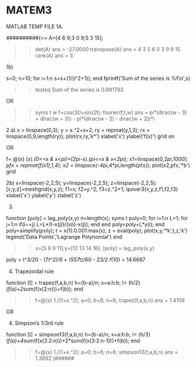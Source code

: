 # MATEM3
MATLAB TEMP FILE
1A.

##########(>> A=[4 6 9;3 0 9;5 3 15];
>> det(A)
ans =
 -27.0000
>> transpose(A)
ans =
 4 3 5
 6 0 3
 9 9 15
>> rank(A)
ans =
 3

1b) 

s=0;
n=10;
for i=1:n
 s=s+(1/(i^2+1));
end
fprintf('Sum of the series is %f\n',s)
>> testeq
Sum of the series is 0.981793
 
OR

>> syms t w
>> f=cos(3*t)+sin(2*t);
>> fourier(f,t,w)
ans =
pi*(dirac(w - 3) + dirac(w + 3)) - pi*(dirac(w - 2) - dirac(w + 2))*i

2 a)
x = linspace(0,3);
y = x.^2+x+2;
ry = repmat(y,1,3);
rx = linspace(0,9,length(ry));
plot(rx,ry,'k*')
xlabel('x')
ylabel('f(x)')
grid on

OR

f= @(x) (x).*(0<=x & x<pi)+(2*pi-x).*(pi<=x & x<2*pi);
x1=linspace(0,2*pi,1000);
pfx = repmat(f(x1),1,4);
x2 = linspace(-4*pi,4*pi,length(pfx));
plot(x2,pfx,'*b')
grid

2b) 
x=linspace(-2,2,5);
y=linspace(-2,2,5);
z=linspace(-2,2,5);
[x,y,z]=meshgrid(x,y,z);
f1=x;
f2=y.^2;
f3=z.^2+1;
quiver3(x,y,z,f1,f2,f3)
xlabel('x')
ylabel('y')
zlabel('z')


3.

function [poly] = lag_poly(x,y)
n=length(x);
syms t
poly=0;
for i=1:n
 L=1;
 for j=1:n
 if(i~=j)
 L=L*(t-x(j))/(x(i)-x(j));
 end
 end
 poly=poly+L*y(i);
end
poly=simplify(poly);
t = x(1):0.001:max(x);
z = eval(poly);
plot(x,y,'*k',t,z,'k')
legend('Data Points','Lagrange Polynomial')
end

>> x=[5 6 9 11];y=[12 13 14 16];
>> [poly] = lag_poly(x,y)

poly =
t^3/20 - (7*t^2)/6 + (557*t)/60 - 23/2
𝑓(10) = 14.6667


4. Trapezoidal rule

function [I] = trapez(f,a,b,n) 
h=(b-a)/n;
x=a:h:b; 
I= (h/2)*(f(a)+2*sum(f(x(2:n)))+f(b));
end

>> f=@(x) 1./(1+x.^2);
>> a=0; b=6; n=6;
>> trapez(f,a,b,n) 
ans = 1.4108
 
OR

4. Simpson’s 1/3rd rule

function [I] = simpson13(f,a,b,n)
h=(b-a)/n;
x=a:h:b;
I= (h/3)*(f(a)+4*sum(f(x(2:2:n)))+2*sum(f(x(3:2:n-1)))+f(b));
end

>> f=@(x) 1./(1+x.^2);
>> a=0; b=6; n=6;
>> simpson13(f,a,b,n)
ans = 1.3662
)######

